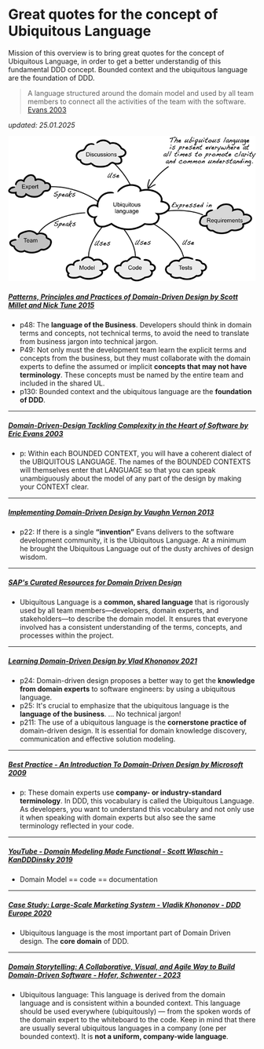 # Great quotes for the concept of Ubiquitous Language 

Mission of this overview is to bring great quotes for the concept of Ubiquitous Language, in order to get a better understandig of this fundamental DDD concept. Bounded context and the ubiquitous language are the foundation of DDD.

> A language structured around the domain model and used by all team members to connect all the activities of the team with the software. [Evans 2003](https://pubs.opengroup.org/architecture/o-aa-standard/DDD-strategic-patterns.html#context-map)

*updated: 25.01.2025*


![Ubiquitouslanguage](./img/ul.png)

##### [Patterns, Principles and Practices of Domain-Driven Design by Scott Millet and Nick Tune 2015](https://github.com/bmihovski/software-development-ebooks-1/blob/master/%5BPatterns%2C%20Principles%2C%20and%20Practices%20of%20Domain-Driven%20Design%20Kindle%20Edition%20by%20Scott%20Millett%20-%202015%5D.pdf)
* p48: The **language of the Business**. Developers should think in domain terms and concepts, not technical terms, to avoid the need to translate from business jargon into technical jargon. 
* P49: Not only must the development team learn the explicit terms and concepts from the business, but they must collaborate with the domain experts to define the assumed or implicit **concepts that may not have terminology**. These concepts must be named by the entire team and included in the shared UL. 
* p130: Bounded context and the ubiquitous language are the **foundation of DDD**.

___

##### [Domain-Driven-Design Tackling Complexity in the Heart of Software by Eric Evans 2003](https://github.com/gg-daddy/ebooks/blob/master/Eric%20Evans%202003%20-%20Domain-Driven%20Design%20-%20Tackling%20Complexity%20in%20the%20Heart%20of%20Software.pdf)
* p: Within each BOUNDED CONTEXT, you will have a coherent dialect of the UBIQUITOUS LANGUAGE. The names of the BOUNDED CONTEXTS will themselves enter that LANGUAGE so that you can speak unambiguously about the model of any part of the design by making your CONTEXT clear.

___

##### [Implementing Domain-Driven Design by Vaughn Vernon 2013](https://ptgmedia.pearsoncmg.com/images/9780321834577/samplepages/0321834577.pdf)
* p22:  If there is a single **“invention”** Evans delivers to the software development community, it is the Ubiquitous Language. At a minimum he brought the Ubiquitous Language out of the dusty archives of design wisdom. 

___

##### [SAP's Curated Resources for Domain Driven Design](https://github.com/SAP/curated-resources-for-domain-driven-design/blob/main/knowledgebase/concepts/strategic-concepts/ubiquitouslanguage.md)
* Ubiquitous Language is a **common, shared language** that is rigorously used by all team members—developers, domain experts, and stakeholders—to describe the domain model. It ensures that everyone involved has a consistent understanding of the terms, concepts, and processes within the project.

___

##### [Learning Domain-Driven Design by Vlad Khononov 2021](https://www.amazon.com/Learning-Domain-Driven-Design-Aligning-Architecture/dp/1098100131)
* p24:  Domain-driven design proposes a better way to get the **knowledge from domain experts** to software engineers: by using a ubiquitous language. 
* p25:  It's crucial to emphasize that the ubiquitous language is the **language of the business**. ... No technical jargon!
* p211: The use of a ubiquitous language is the **cornerstone practice of** domain-driven design. It is essential for domain knowledge discovery, communication and effective solution modeling.

___

##### [Best Practice - An Introduction To Domain-Driven Design by Microsoft 2009](https://docs.microsoft.com/en-us/archive/msdn-magazine/2009/february/best-practice-an-introduction-to-domain-driven-design)
* p:  These domain experts use **company- or industry-standard terminology**. In DDD, this vocabulary is called the Ubiquitous Language. As developers, you want to understand this vocabulary and not only use it when speaking with domain experts but also see the same terminology reflected in your code.

___

##### [YouTube - Domain Modeling Made Functional - Scott Wlaschin - KanDDDinsky 2019](https://www.youtube.com/watch?v=2JB1_e5wZmU&t=334s)
*  Domain Model == code == documentation

___

##### [Case Study: Large-Scale Marketing System - Vladik Khononov - DDD Europe 2020](https://youtu.be/0qsAxb3L8GM?t=1081)
*  Ubiquitous language is the most important part of Domain Driven design. The **core domain** of DDD.

___

##### [Domain Storytelling: A Collaborative, Visual, and Agile Way to Build Domain-Driven Software - Hofer, Schwenter - 2023](https://www.informit.com/store/domain-storytelling-a-collaborative-visual-and-agile-9780137458912)
*  Ubiquitous language: This language is derived from the domain language and is consistent within a bounded context. This language should be used everywhere (ubiquitously) — from the spoken words of the domain expert to the whiteboard to the code. Keep in mind that there are usually several ubiquitous languages in a company (one per bounded context). It is **not a uniform, company-wide language**.
